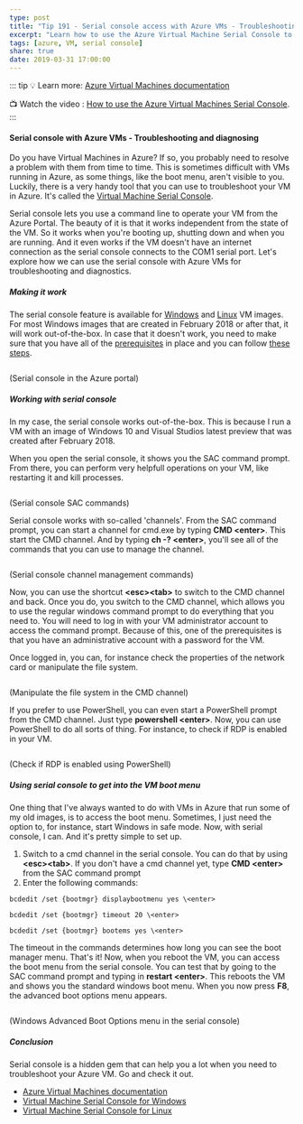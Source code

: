 ```yaml
---
type: post
title: "Tip 191 - Serial console access with Azure VMs - Troubleshooting and diagnosing"
excerpt: "Learn how to use the Azure Virtual Machine Serial Console to troubleshoot your VM regardless of the state of your VM OS"
tags: [azure, VM, serial console]
share: true
date: 2019-03-31 17:00:00
---
```

 
::: tip
:bulb: Learn more:  [Azure Virtual Machines documentation](https://docs.microsoft.com/azure/virtual-machines/?WT.mc_id=docs-azuredevtips-micrum)

:tv: Watch the video : [How to use the Azure Virtual Machines Serial Console](https://www.youtube.com/watch?v=pQ9dQ13B2vM&list=PLLasX02E8BPCNCK8Thcxu-Y-XcBUbhFWC&index=45?WT.mc_id=youtube-azuredevtips-micrum).
:::

#### Serial console with Azure VMs - Troubleshooting and diagnosing
 
Do you have Virtual Machines in Azure? If so, you probably need to resolve a problem with them from time to time. This is sometimes difficult with VMs running in Azure, as some things, like the boot menu, aren't visible to you. Luckily, there is a very handy tool that you can use to troubleshoot your VM in Azure. It's called the [Virtual Machine Serial Console](https://docs.microsoft.com/azure/virtual-machines/troubleshooting/serial-console-windows?WT.mc_id=docs-azuredevtips-micrum). 

Serial console lets you use a command line to operate your VM from the Azure Portal. The beauty of it is that it works independent from the state of the VM. So it works when you're booting up, shutting down and when you are running. And it even works if the VM doesn't have an internet connection as the serial console connects to the COM1 serial port. Let's explore how we can use the serial console with Azure VMs for troubleshooting and diagnostics. 
 
##### Making it work

The serial console feature is available for [Windows](https://docs.microsoft.com/azure/virtual-machines/troubleshooting/serial-console-windows?WT.mc_id=docs-azuredevtips-micrum) and [Linux](https://docs.microsoft.com/azure/virtual-machines/troubleshooting/serial-console-linux?WT.mc_id=docs-azuredevtips-micrum) VM images. For most Windows images that are created in February 2018 or after that, it will work out-of-the-box. In case that it doesn't work, you need to make sure that you have all of the [prerequisites](https://docs.microsoft.com/azure/virtual-machines/troubleshooting/serial-console-windows#prerequisites?WT.mc_id=docs-azuredevtips-micrum) in place and you can follow [these steps](https://docs.microsoft.com/azure/virtual-machines/troubleshooting/serial-console-windows#enable-serial-console-in-custom-or-older-images?WT.mc_id=docs-azuredevtips-micrum). 

<img :src="$withBase('/files/Serial_Console_in_the_VM_blade_in_the_Azure_portal.png')">

(Serial console in the Azure portal)

##### Working with serial console

In my case, the serial console works out-of-the-box. This is because I run a VM with an image of Windows 10 and Visual Studios latest preview that was created after February 2018. 

When you open the serial console, it shows you the SAC command prompt. From there, you can perform very helpfull operations on your VM, like restarting it and kill processes. 

<img :src="$withBase('/files/Serial_console_SAC_commands.png')">

(Serial console SAC commands)

Serial console works with so-called 'channels'. From the SAC command prompt, you can start a channel for cmd.exe by typing **CMD \<enter>**. This start the CMD channel. And by typing **ch -? \<enter>**, you'll see all of the commands that you can use to manage the channel. 

<img :src="$withBase('/files/Serial_console_creating_a_CDM_channel.png')">

(Serial console channel management commands)

Now, you can use the shortcut **\<esc>\<tab>** to switch to the CMD channel and back. Once you do, you switch to the CMD channel, which allows you to use the regular windows command prompt to do everything that you need to. You will need to log in with your VM administrator account to access the command prompt. Because of this, one of the prerequisites is that you have an administrative account with a password for the VM. 

Once logged in, you can, for instance check the properties of the network card or manipulate the file system.

<img :src="$withBase('/files/Show_file_structure_in_CMD_channel.png')">

(Manipulate the file system in the CMD channel)

If you prefer to use PowerShell, you can even start a PowerShell prompt from the CMD channel. Just type **powershell \<enter>**. Now, you can use PowerShell to do all sorts of thing. For instance, to check if RDP is enabled in your VM. 

<img :src="$withBase('/files/Check_if_RDP_is_enabled_using_PowerShell.png')">

(Check if RDP is enabled using PowerShell)

##### Using serial console to get into the VM boot menu
One thing that I've always wanted to do with VMs in Azure that run some of my old images, is to access the boot menu. Sometimes, I just need the option to, for instance, start Windows in safe mode. Now, with serial console, I can. And it's pretty simple to set up. 

1.	Switch to a cmd channel in the serial console. You can do that by using **\<esc>\<tab>**. If you don't have a cmd channel yet, type **CMD \<enter>** from the SAC command prompt
2.	Enter the following commands:

```
bcdedit /set {bootmgr} displaybootmenu yes \<enter>

bcdedit /set {bootmgr} timeout 20 \<enter>

bcdedit /set {bootmgr} bootems yes \<enter>
```

The timeout in the commands determines how long you can see the boot manager menu. That's it! Now, when you reboot the VM, you can access the boot menu from the serial console. You can test that by going to the SAC command prompt and typing in **restart \<enter>**. This reboots the VM and shows you the standard windows boot menu. When you now press **F8**, the advanced boot options menu appears.

<img :src="$withBase('/files/Windows_boot_menu_through_serial_console.png')">

(Windows Advanced Boot Options menu in the serial console)

##### Conclusion

Serial console is a hidden gem that can help you a lot when you need to troubleshoot your Azure VM. Go and check it out. 

* [Azure Virtual Machines documentation](https://docs.microsoft.com/azure/virtual-machines/?WT.mc_id=docs-azuredevtips-micrum)
* [Virtual Machine Serial Console for Windows](https://docs.microsoft.com/azure/virtual-machines/troubleshooting/serial-console-windows?WT.mc_id=docs-azuredevtips-micrum)
* [Virtual Machine Serial Console for Linux](https://docs.microsoft.com/azure/virtual-machines/troubleshooting/serial-console-linux?WT.mc_id=docs-azuredevtips-micrum)


